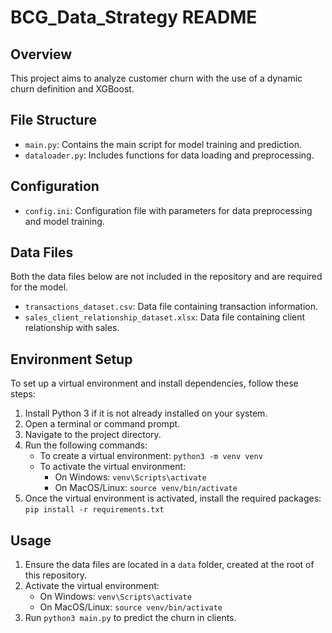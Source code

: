 # BCG_Data_Strategy README

## Overview
This project aims to analyze customer churn with the use of a dynamic churn definition and XGBoost.

## File Structure
- `main.py`: Contains the main script for model training and prediction.
- `dataloader.py`: Includes functions for data loading and preprocessing.

## Configuration
- `config.ini`: Configuration file with parameters for data preprocessing and model training.

## Data Files
Both the data files below are not included in the repository and are required for the model. 
- `transactions_dataset.csv`: Data file containing transaction information. 
- `sales_client_relationship_dataset.xlsx`: Data file containing client relationship with sales. 

## Environment Setup
To set up a virtual environment and install dependencies, follow these steps:

1. Install Python 3 if it is not already installed on your system.
2. Open a terminal or command prompt.
3. Navigate to the project directory.
4. Run the following commands:
   - To create a virtual environment: `python3 -m venv venv`
   - To activate the virtual environment:
     - On Windows: `venv\Scripts\activate`
     - On MacOS/Linux: `source venv/bin/activate`
5. Once the virtual environment is activated, install the required packages: `pip install -r requirements.txt`

## Usage
1. Ensure the data files are located in a `data` folder, created at the root of this repository.
2. Activate the virtual environment:
   - On Windows: `venv\Scripts\activate`
   - On MacOS/Linux: `source venv/bin/activate`
3. Run `python3 main.py` to predict the churn in clients.
